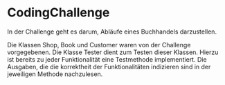 # CodingChallenge
In der Challenge geht es darum, Abläufe eines Buchhandels darzustellen.

Die Klassen Shop, Book und Customer waren von der Challenge vorgegebenen.
Die Klasse Tester dient zum Testen dieser Klassen.
Hierzu ist bereits zu jeder Funktionalität eine Testmethode implementiert.
Die Ausgaben, die die korrektheit der Funktionalitäten indizieren sind in der jeweiligen Methode nachzulesen.
